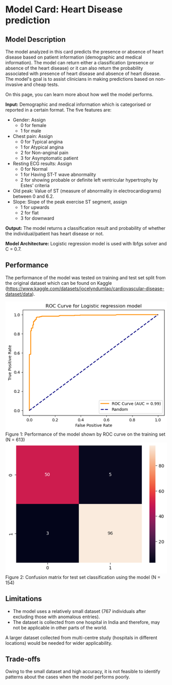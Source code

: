 # Model Card: Heart Disease prediction

## Model Description
The model analyzed in this card predicts the presence or absence of heart disease based on patient information (demographic and medical information). The model can return either a classification (presence or absence of the heart disease) or it can also return the probability associated with presence of heart disease and absence of heart disease. The model's goal is to assist clinicians in making predictions based on non-invasive and cheap tests. 

On this page, you can learn more about how well the model performs.

**Input:** 
Demographic and medical information which is categorised or reported in a certain format. 
The five features are: 
<ul>
    <li>Gender: Assign <ul>
        <li>0 for female </li>
        <li> 1 for male</li>
        </ul>
    </li>
    <li>Chest pain: Assign <ul>
        <li>0 for Typical angina</li>
        <li>1 for Atypical angina</li>
        <li>2 for Non-anginal pain </li>
        <li>3 for Asymptomatic patient</li></ul>
    </li>
    <li>Resting ECG results: Assign<ul>
        <li>0 for Normal</li>
        <li>1 for Having ST-T wave abnormality</li>
        <li>2 for showing probable or definite left ventricular hypertrophy by Estes' criteria</li>
        </ul>
    </li>
    <li>Old peak: Value of ST (measure of abnormality in electrocardiograms) between 0 and 6.2.</li>
    <li>Slope: Slope of the peak exercise ST segment, assign<ul>
        <li>1 for upwards</li>
        <li>2 for flat</li>
        <li>3 for downward</li>
        </ul>
    </li>
</ul>

**Output:** The model returns a classification result and probability of whether the individual/patient has heart disease or not. 

**Model Architecture:** Logistic regression model is used with lbfgs solver and C = 0.7. 

## Performance

The performance of the model was tested on training and test set split from the original dataset which can be found on Kaggle (https://www.kaggle.com/datasets/jocelyndumlao/cardiovascular-disease-dataset/data). 

![Performance of the model shown by ROC curve on the training set](./images/ROC_curve_training_set.png)
<br>
Figure 1: Performance of the model shown by ROC curve on the training set (N = 613)
<br>
![Confusion matrix for test set classification using the model](./images/cm_test_set.png)
<br>
Figure 2: Confusion matrix for test set classification using the model (N = 154)


## Limitations
<ul>
  <li>The model uses a relatively small dataset (767 individuals after excluding those with anomalous entries).</li>
  <li>The dataset is collected from one hospital in India and therefore, may not be applicable in other parts of the world. </li>
</ul>
A larger dataset collected from multi-centre study (hospitals in different locations) would be needed for wider applicability. 

## Trade-offs

Owing to the small dataset and high accuracy, it is not feasible to identify patterns about the cases when the model performs poorly. 
